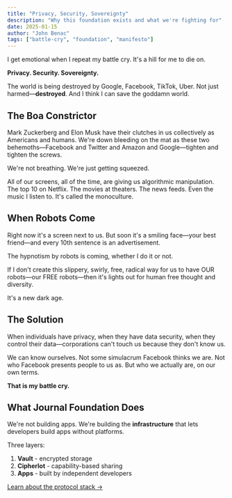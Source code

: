 ```yaml
---
title: "Privacy, Security, Sovereignty"
description: "Why this foundation exists and what we're fighting for"
date: 2025-01-15
author: "John Benac"
tags: ["battle-cry", "foundation", "manifesto"]
---
```


I get emotional when I repeat my battle cry. It's a hill for me to die on.

**Privacy. Security. Sovereignty.**

The world is being destroyed by Google, Facebook, TikTok, Uber. Not just harmed—**destroyed**. And I think I can save the goddamn world.

## The Boa Constrictor

Mark Zuckerberg and Elon Musk have their clutches in us collectively as Americans and humans. We're down bleeding on the mat as these two behemoths—Facebook and Twitter and Amazon and Google—tighten and tighten the screws.

We're not breathing. We're just getting squeezed.

All of our screens, all of the time, are giving us algorithmic manipulation. The top 10 on Netflix. The movies at theaters. The news feeds. Even the music I listen to. It's called the monoculture.

## When Robots Come

Right now it's a screen next to us. But soon it's a smiling face—your best friend—and every 10th sentence is an advertisement.

The hypnotism by robots is coming, whether I do it or not.

If I don't create this slippery, swirly, free, radical way for us to have OUR robots—our FREE robots—then it's lights out for human free thought and diversity.

It's a new dark age.

## The Solution

When individuals have privacy, when they have data security, when they control their data—corporations can't touch us because they don't know us.

We can know ourselves. Not some simulacrum Facebook thinks we are. Not who Facebook presents people to us as. But who we actually are, on our own terms.

**That is my battle cry.**
## What Journal Foundation Does

We're not building apps. We're building the **infrastructure** that lets developers build apps without platforms.

Three layers:
1. **Vault** - encrypted storage
2. **Cipherlot** - capability-based sharing
3. **Apps** - built by independent developers

[Learn about the protocol stack →](/stack)
